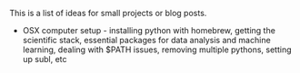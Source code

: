 This is a list of ideas for small projects or blog posts.

* OSX computer setup - installing python with homebrew, getting the scientific stack, essential packages for data analysis and machine learning, dealing with $PATH issues, removing multiple pythons, setting up subl, etc